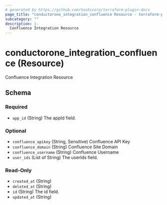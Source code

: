 ```yaml
---
# generated by https://github.com/hashicorp/terraform-plugin-docs
page_title: "conductorone_integration_confluence Resource - terraform-provider-conductorone"
subcategory: ""
description: |-
  Confluence Integration Resource
---
```


# conductorone_integration_confluence (Resource)

Confluence Integration Resource



<!-- schema generated by tfplugindocs -->
## Schema

### Required

- `app_id` (String) The appId field.

### Optional

- `confluence_apikey` (String, Sensitive) Confluence API Key
- `confluence_domain` (String) Confluence Site Domain
- `confluence_username` (String) Confluence Username
- `user_ids` (List of String) The userIds field.

### Read-Only

- `created_at` (String)
- `deleted_at` (String)
- `id` (String) The id field.
- `updated_at` (String)
